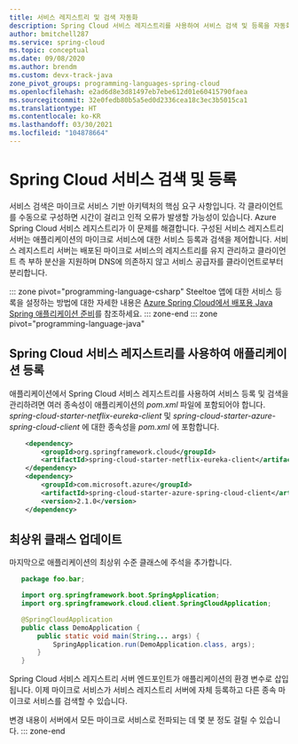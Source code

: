 ```yaml
---
title: 서비스 레지스트리 및 검색 자동화
description: Spring Cloud 서비스 레지스트리를 사용하여 서비스 검색 및 등록을 자동화하는 방법 알아보기
author: bmitchell287
ms.service: spring-cloud
ms.topic: conceptual
ms.date: 09/08/2020
ms.author: brendm
ms.custom: devx-track-java
zone_pivot_groups: programming-languages-spring-cloud
ms.openlocfilehash: e2ad6d8e3d81497eb7ebe612d01e60415790faea
ms.sourcegitcommit: 32e0fedb80b5a5ed0d2336cea18c3ec3b5015ca1
ms.translationtype: HT
ms.contentlocale: ko-KR
ms.lasthandoff: 03/30/2021
ms.locfileid: "104878664"
---
```

# <a name="discover-and-register-your-spring-cloud-services"></a>Spring Cloud 서비스 검색 및 등록

서비스 검색은 마이크로 서비스 기반 아키텍처의 핵심 요구 사항입니다.  각 클라이언트를 수동으로 구성하면 시간이 걸리고 인적 오류가 발생할 가능성이 있습니다.  Azure Spring Cloud 서비스 레지스트리가 이 문제를 해결합니다.  구성된 서비스 레지스트리 서버는 애플리케이션의 마이크로 서비스에 대한 서비스 등록과 검색을 제어합니다. 서비스 레지스트리 서버는 배포된 마이크로 서비스의 레지스트리를 유지 관리하고 클라이언트 측 부하 분산을 지원하며 DNS에 의존하지 않고 서비스 공급자를 클라이언트로부터 분리합니다.

::: zone pivot="programming-language-csharp"
Steeltoe 앱에 대한 서비스 등록을 설정하는 방법에 대한 자세한 내용은 [Azure Spring Cloud에서 배포용 Java Spring 애플리케이션 준비](how-to-prepare-app-deployment.md)를 참조하세요.
::: zone-end
::: zone pivot="programming-language-java"

## <a name="register-your-application-using-spring-cloud-service-registry"></a>Spring Cloud 서비스 레지스트리를 사용하여 애플리케이션 등록

애플리케이션에서 Spring Cloud 서비스 레지스트리를 사용하여 서비스 등록 및 검색을 관리하려면 여러 종속성이 애플리케이션의 *pom.xml* 파일에 포함되어야 합니다.
*spring-cloud-starter-netflix-eureka-client* 및 *spring-cloud-starter-azure-spring-cloud-client* 에 대한 종속성을 *pom.xml* 에 포함합니다.

```xml
    <dependency>
        <groupId>org.springframework.cloud</groupId>
        <artifactId>spring-cloud-starter-netflix-eureka-client</artifactId>
    </dependency>
    <dependency>
        <groupId>com.microsoft.azure</groupId>
        <artifactId>spring-cloud-starter-azure-spring-cloud-client</artifactId>
        <version>2.1.0</version>
    </dependency>
```

## <a name="update-the-top-level-class"></a>최상위 클래스 업데이트

마지막으로 애플리케이션의 최상위 수준 클래스에 주석을 추가합니다.

 ```java
    package foo.bar;

    import org.springframework.boot.SpringApplication;
    import org.springframework.cloud.client.SpringCloudApplication;

    @SpringCloudApplication
    public class DemoApplication {
        public static void main(String... args) {
            SpringApplication.run(DemoApplication.class, args);
        }
    }
 ```

Spring Cloud 서비스 레지스트리 서버 엔드포인트가 애플리케이션의 환경 변수로 삽입됩니다.  이제 마이크로 서비스가 서비스 레지스트리 서버에 자체 등록하고 다른 종속 마이크로 서비스를 검색할 수 있습니다.

변경 내용이 서버에서 모든 마이크로 서비스로 전파되는 데 몇 분 정도 걸릴 수 있습니다.
::: zone-end
